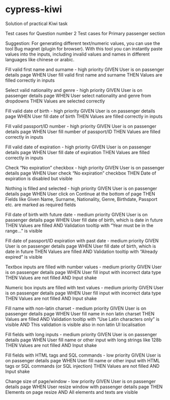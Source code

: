 # cypress-kiwi
Solution of practical Kiwi task


Test cases for Question number 2
Test cases for Primary passenger section

Suggestion: For generating different text/numeric values, you can use the tool Bug magnet (plugin for browser). With this tool you can instantly paste values into the inputs, including invalid values and names in different languages like chinese or arabic. 


Fill valid first name and surname - high priority
GIVEN User is on passenger details page
WHEN User fill valid first name and surname
THEN Values are filled correctly in inputs

Select valid nationality and genre - high priority
GIVEN User is on passenger details page
WHEN User select nationality and genre from dropdowns
THEN Values are selected correctly

Fill valid date of birth - high priority
GIVEN User is on passenger details page
WHEN User fill date of birth
THEN Values are filled correctly in inputs

Fill valid passport/ID number  - high priority
GIVEN User is on passenger details page
WHEN User fill number of passport/ID
THEN Values are filled correctly in inputs

Fill valid date of expiration - high priority
GIVEN User is on passenger details page
WHEN User fill date of expiration
THEN Values are filled correctly in inputs

Check “No expiration” checkbox - high priority
GIVEN User is on passenger details page
WHEN User check “No expiration” checkbox
THEN Date of expiration is disabled but visible

Nothing is filled and selected - high priority
GIVEN User is on passenger details page
WHEN User click on Continue at the bottom of page
THEN Fields like Given Name, Surname, Nationality, Genre, Birthdate, Passport etc. are marked as required fields

Fill date of birth with future date - medium priority
GIVEN User is on passenger details page
WHEN User fill date of birth, which is date in future
THEN Values are filled
AND Validation tooltip with “Year must be in the range…” is visible


Fill date of passport/ID expiration with past date - medium priority
GIVEN User is on passenger details page
WHEN User fill date of birth, which is date in future
THEN Values are filled
AND Validation tooltip with “Already expired” is visible

Textbox inputs are filled with number values - medium priority
GIVEN User is on passenger details page
WHEN User fill input with incorrect data type 
THEN Values are not filled
AND Input shake

Numeric box inputs are filled with text values - medium priority
GIVEN User is on passenger details page
WHEN User fill input with incorrect data type 
THEN Values are not filled
AND Input shake

Fill name with non-latin charset - medium priority
GIVEN User is on passenger details page
WHEN User fill name in non latin charset
THEN Values are filled
AND Validation tooltip with “Use Latin characters only” is visible
AND This validation is visible also in non latin UI localisation

Fill fields with long inputs - medium priority
GIVEN User is on passenger details page
WHEN User fill name or other input with long strings like 128b
THEN Values are not filled
AND Input shake

Fill fields with HTML tags and SQL commands - low priority
GIVEN User is on passenger details page
WHEN User fill name or other input with HTML tags or SQL commands (or SQL injection)
THEN Values are not filled
AND Input shake

Change size of page/window - low priority
GIVEN User is on passenger details page
WHEN User resize window with passenger details page
THEN Elements on page resize
AND All elements and texts are visible


